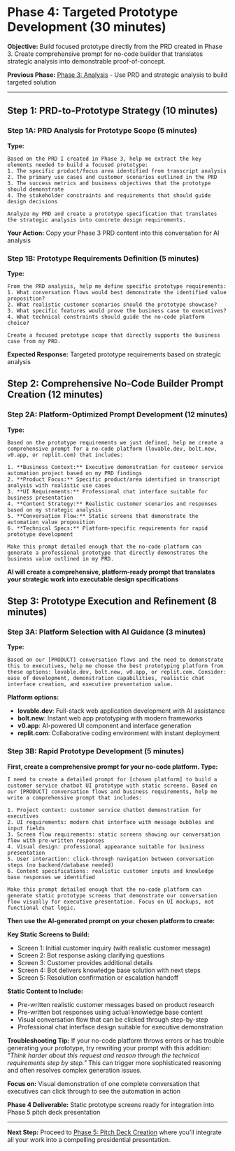 # Phase 4: Targeted Prototype Development (30 minutes)

**Objective:** Build focused prototype directly from the PRD created in Phase 3. Create comprehensive prompt for no-code builder that translates strategic analysis into demonstrable proof-of-concept.

**Previous Phase:** [Phase 3: Analysis](./phase3_analysis.md) - Use PRD and strategic analysis to build targeted solution

---

## Step 1: PRD-to-Prototype Strategy (10 minutes)

### Step 1A: PRD Analysis for Prototype Scope (5 minutes)
**Type:**
```
Based on the PRD I created in Phase 3, help me extract the key elements needed to build a focused prototype:
1. The specific product/focus area identified from transcript analysis
2. The primary use cases and customer scenarios outlined in the PRD
3. The success metrics and business objectives that the prototype should demonstrate
4. The stakeholder constraints and requirements that should guide design decisions

Analyze my PRD and create a prototype specification that translates the strategic analysis into concrete design requirements.
```

**Your Action:** Copy your Phase 3 PRD content into this conversation for AI analysis

### Step 1B: Prototype Requirements Definition (5 minutes)
**Type:**
```
From the PRD analysis, help me define specific prototype requirements:
1. What conversation flows would best demonstrate the identified value proposition?
2. What realistic customer scenarios should the prototype showcase?
3. What specific features would prove the business case to executives?
4. What technical constraints should guide the no-code platform choice?

Create a focused prototype scope that directly supports the business case from my PRD.
```

**Expected Response:** Targeted prototype requirements based on strategic analysis

## Step 2: Comprehensive No-Code Builder Prompt Creation (12 minutes)

### Step 2A: Platform-Optimized Prompt Development (12 minutes)
**Type:**
```
Based on the prototype requirements we just defined, help me create a comprehensive prompt for a no-code platform (lovable.dev, bolt.new, v0.app, or replit.com) that includes:

1. **Business Context:** Executive demonstration for customer service automation project based on my PRD findings
2. **Product Focus:** Specific product/area identified in transcript analysis with realistic use cases
3. **UI Requirements:** Professional chat interface suitable for business presentation
4. **Content Strategy:** Realistic customer scenarios and responses based on my strategic analysis
5. **Conversation Flow:** Static screens that demonstrate the automation value proposition
6. **Technical Specs:** Platform-specific requirements for rapid prototype development

Make this prompt detailed enough that the no-code platform can generate a professional prototype that directly demonstrates the business value outlined in my PRD.
```

**AI will create a comprehensive, platform-ready prompt that translates your strategic work into executable design specifications**

## Step 3: Prototype Execution and Refinement (8 minutes)

### Step 3A: Platform Selection with AI Guidance (3 minutes)
**Type:**
```
Based on our [PRODUCT] conversation flows and the need to demonstrate this to executives, help me choose the best prototyping platform from these options: lovable.dev, bolt.new, v0.app, or replit.com. Consider: ease of development, demonstration capabilities, realistic chat interface creation, and executive presentation value.
```

**Platform options:**
- **lovable.dev**: Full-stack web application development with AI assistance
- **bolt.new**: Instant web app prototyping with modern frameworks
- **v0.app**: AI-powered UI component and interface generation
- **replit.com**: Collaborative coding environment with instant deployment

### Step 3B: Rapid Prototype Development (5 minutes)
**First, create a comprehensive prompt for your no-code platform. Type:**
```
I need to create a detailed prompt for [chosen platform] to build a customer service chatbot UI prototype with static screens. Based on our [PRODUCT] conversation flows and business requirements, help me write a comprehensive prompt that includes:

1. Project context: customer service chatbot demonstration for executives
2. UI requirements: modern chat interface with message bubbles and input fields
3. Screen flow requirements: static screens showing our conversation flow with pre-written responses
4. Visual design: professional appearance suitable for business presentation
5. User interaction: click-through navigation between conversation steps (no backend/database needed)
6. Content specifications: realistic customer inputs and knowledge base responses we identified

Make this prompt detailed enough that the no-code platform can generate static prototype screens that demonstrate our conversation flow visually for executive presentation. Focus on UI mockups, not functional chat logic.
```

**Then use the AI-generated prompt on your chosen platform to create:**

**Key Static Screens to Build:**
- Screen 1: Initial customer inquiry (with realistic customer message)
- Screen 2: Bot response asking clarifying questions
- Screen 3: Customer provides additional details
- Screen 4: Bot delivers knowledge base solution with next steps
- Screen 5: Resolution confirmation or escalation handoff

**Static Content to Include:**
- Pre-written realistic customer messages based on product research
- Pre-written bot responses using actual knowledge base content
- Visual conversation flow that can be clicked through step-by-step
- Professional chat interface design suitable for executive demonstration

**Troubleshooting Tip:** If your no-code platform throws errors or has trouble generating your prototype, try rewriting your prompt with this addition: *"Think harder about this request and reason through the technical requirements step by step."* This can trigger more sophisticated reasoning and often resolves complex generation issues.

**Focus on:** Visual demonstration of one complete conversation that executives can click through to see the automation in action

**Phase 4 Deliverable:** Static prototype screens ready for integration into Phase 5 pitch deck presentation

---

**Next Step:** Proceed to [Phase 5: Pitch Deck Creation](./phase5_pitch.md) where you'll integrate all your work into a compelling presidential presentation.